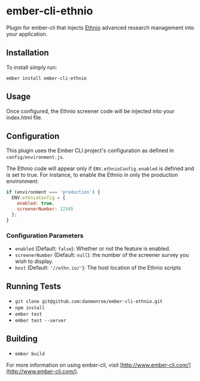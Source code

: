 # ember-cli-ethnio

Plugin for ember-cli that injects [Ethnio](https://ethn.io) advanced research management into your application.

## Installation

To install simply run:

```
ember install ember-cli-ethnio
```

## Usage

Once configured, the Ethnio screener code will be injected into your index.html file.

## Configuration

This plugin uses the Ember CLI project's configuration as defined in `config/environment.js`.

The Ethnio code will appear only if `ENV.ethnioConfig.enabled` is defined and is set to true. For instance, to enable the Ethnio in only the production environment:

```javascript
if (environment === 'production') {
  ENV.ethnioConfig = {
    enabled: true,
    screenerNumber: 12345
  };
}
```

### Configuration Parameters

* `enabled` (Default: `false`): Whether or not the feature is enabled.
* `screenerNumber` (Default: `null`): the number of the screener survey you wish to display.
* `host` (Default: `'//ethn.io/'`): The host location of the Ethnio scripts

## Running Tests

* `git clone git@github.com:danmonroe/ember-cli-ethnio.git`
* `npm install`
* `ember test`
* `ember test --server`

## Building

* `ember build`

For more information on using ember-cli, visit [http://www.ember-cli.com/](http://www.ember-cli.com/).

